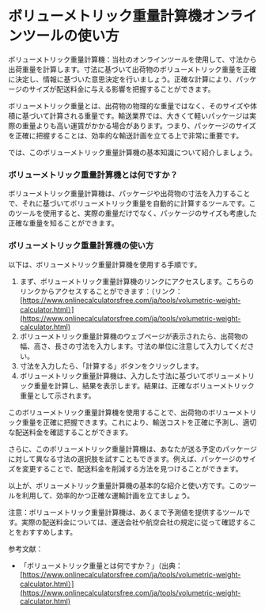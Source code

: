 ボリューメトリック重量計算機オンラインツールの使い方
==========================

ボリューメトリック重量計算機：当社のオンラインツールを使用して、寸法から出荷重量を計算します。寸法に基づいて出荷物のボリューメトリック重量を正確に決定し、情報に基づいた意思決定を行いましょう。正確な計算により、パッケージのサイズが配送料金に与える影響を把握することができます。

ボリューメトリック重量とは、出荷物の物理的な重量ではなく、そのサイズや体積に基づいて計算される重量です。輸送業界では、大きくて軽いパッケージは実際の重量よりも高い運賃がかかる場合があります。つまり、パッケージのサイズを正確に把握することは、効率的な輸送計画を立てる上で非常に重要です。

では、このボリューメトリック重量計算機の基本知識について紹介しましょう。

### ボリューメトリック重量計算機とは何ですか？

ボリューメトリック重量計算機は、パッケージや出荷物の寸法を入力することで、それに基づいてボリューメトリック重量を自動的に計算するツールです。このツールを使用すると、実際の重量だけでなく、パッケージのサイズも考慮した正確な重量を知ることができます。

### ボリューメトリック重量計算機の使い方

以下は、ボリューメトリック重量計算機を使用する手順です。

1. まず、ボリューメトリック重量計算機のリンクにアクセスします。こちらのリンクからアクセスすることができます：（リンク：[https://www.onlinecalculatorsfree.com/ja/tools/volumetric-weight-calculator.html）](https://www.onlinecalculatorsfree.com/ja/tools/volumetric-weight-calculator.html)
2. ボリューメトリック重量計算機のウェブページが表示されたら、出荷物の幅、高さ、長さの寸法を入力します。寸法の単位に注意して入力してください。
3. 寸法を入力したら、「計算する」ボタンをクリックします。
4. ボリューメトリック重量計算機は、入力した寸法に基づいてボリューメトリック重量を計算し、結果を表示します。結果は、正確なボリューメトリック重量として示されます。

このボリューメトリック重量計算機を使用することで、出荷物のボリューメトリック重量を正確に把握できます。これにより、輸送コストを正確に予測し、適切な配送料金を確認することができます。

さらに、このボリューメトリック重量計算機は、あなたが送る予定のパッケージに対して異なる寸法の選択肢を試すこともできます。例えば、パッケージのサイズを変更することで、配送料金を削減する方法を見つけることができます。

以上が、ボリューメトリック重量計算機の基本的な紹介と使い方です。このツールを利用して、効率的かつ正確な運輸計画を立てましょう。

注意：ボリューメトリック重量計算機は、あくまで予測値を提供するツールです。実際の配送料金については、運送会社や航空会社の規定に従って確認することをおすすめします。

参考文献：

- 「ボリューメトリック重量とは何ですか？」（出典：[https://www.onlinecalculatorsfree.com/ja/tools/volumetric-weight-calculator.html）](https://www.onlinecalculatorsfree.com/ja/tools/volumetric-weight-calculator.html)